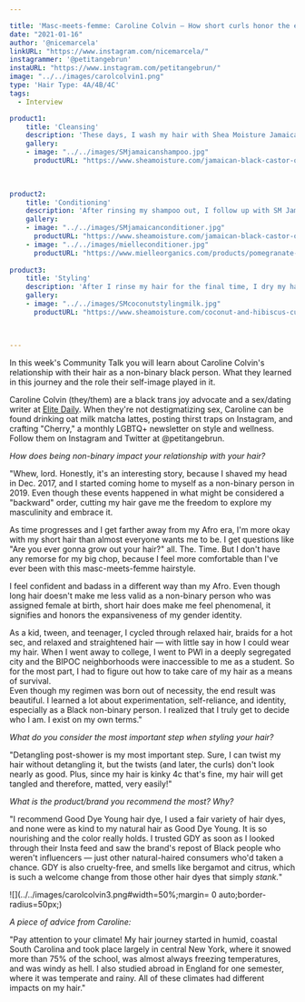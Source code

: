 ```yaml
---

title: 'Masc-meets-femme: Caroline Colvin — How short curls honor the expansiveness of their gender identity.'
date: "2021-01-16"
author: '@nicemarcela' 
linkURL: "https://www.instagram.com/nicemarcela/"
instagrammer: '@petitangebrun'
instaURL: "https://www.instagram.com/petitangebrun/"
image: "../../images/carolcolvin1.png"
type: 'Hair Type: 4A/4B/4C'
tags:
  - Interview

product1: 
    title: 'Cleansing'
    description: 'These days, I wash my hair with Shea Moisture Jamaican Black Castor Oil Strengthen & Restore Shampoo. I used SM Coconut & Hibiscus system all through college and for most of post-grad until recently (so at least five years). But I have bleached and dyed hair, so I wanted something nourishing. I rinse my hair through, detangle it, and lather up with my shampoo.'
    gallery:
    - image: "../../images/SMjamaicanshampoo.jpg"
      productURL: "https://www.sheamoisture.com/jamaican-black-castor-oil-strengthen-and-restore-shampoo-16oz/764302215509.html"

 
 
product2: 
    title: 'Conditioning'
    description: 'After rinsing my shampoo out, I follow up with SM Jamaican Black Castor Oil conditioner (replacing SM Coconut & Hibiscus conditioner). However, about a month ago, my hair was feeling "fried, dyed, and laid to the side," as my mom would say. So instead of reupping my SM conditioner, I bought Mielle Pomegranate & Honey Moisturizing & Detangling Conditioner.'
    gallery:
    - image: "../../images/SMjamaicanconditioner.jpg"
      productURL: "https://www.sheamoisture.com/jamaican-black-castor-oil-rinse-out-conditioner/764302215806.html"
    - image: "../../images/mielleconditioner.jpg"
      productURL: "https://www.mielleorganics.com/products/pomegranate-honey-moisturizing-and-detangling-conditioner"
 
product3: 
    title: 'Styling'
    description: 'After I rinse my hair for the final time, I dry my hair with a T-shirt headwrap until it is damp. I section out my hair, then use a fine tooth comb to detangle it before I slather on SM Coconut Hibiscus Styling Milk. Then I finger twist my hair, until my whole head (well, at least, the non-shaved part) is in twists. When I am ready to take the twists out, I dab my fingers with coconut oil and do so.'
    gallery:
    - image: "../../images/SMcoconutstylingmilk.jpg"
      productURL: "https://www.sheamoisture.com/coconut-and-hibiscus-curl-and-style-milk/764302290247.html"


 
---
```


In this week's Community Talk you will learn about Caroline Colvin's relationship with their hair as a non-binary black person. What they learned in this journey and the role their self-image played in it.

Caroline Colvin (they/them) are a black trans joy advocate and a sex/dating writer at [Elite Daily](https://www.elitedaily.com/profile/caroline-colvin-15514249). When they're not destigmatizing sex, Caroline can be found drinking oat milk matcha lattes, posting thirst traps on Instagram, and crafting "Cherry," a monthly LGBTQ+ newsletter on style and wellness. Follow them on Instagram and Twitter at @petitangebrun.

*How does being non-binary impact your relationship with your hair?*    

"Whew, lord. Honestly, it's an interesting story, because I shaved my head in Dec. 2017, and I started coming home to myself as a non-binary person in 2019. Even though these events happened in what might be considered a "backward" order, cutting my hair gave me the freedom to explore my masculinity and embrace it.

As time progresses and I get farther away from my Afro era, I'm more okay with my short hair than almost everyone wants me to be. I get questions like "Are you ever gonna grow out your hair?" all. The. Time. But I don't have any remorse for my big chop, because I feel more comfortable than I've ever been with this masc-meets-femme hairstyle. 

I feel confident and badass in a different way than my Afro. Even though long hair doesn't make me less valid as a non-binary person who was assigned female at birth, short hair does make me feel phenomenal, it signifies and honors the expansiveness of my gender identity.

As a kid, tween, and teenager, I cycled through relaxed hair, braids for a hot sec, and relaxed and straightened hair — with little say in how I could wear my hair. When I went away to college, I went to PWI in a deeply segregated city and the BIPOC neighborhoods were inaccessible to me as a student. So for the most part, I had to figure out how to take care of my hair as a means of survival.  
Even though my regimen was born out of necessity, the end result was beautiful. I learned a lot about experimentation, self-reliance, and identity, especially as a Black non-binary person. I realized that I truly get to decide who I am. I exist on my own terms."  


*What do you consider the most important step when styling your hair?*   

"Detangling post-shower is my most important step. Sure, I can twist my hair without detangling it, but the twists (and later, the curls) don't look nearly as good. Plus, since my hair is kinky 4c that's fine, my hair will get tangled and therefore, matted, very easily!"    


*What is the product/brand you recommend the most? Why?*   

"I recommend Good Dye Young hair dye, I used a fair variety of hair dyes, and none were as kind to my natural hair as Good Dye Young. It is so nourishing and the color really holds. I trusted GDY as soon as I looked through their Insta feed and saw the brand's repost of Black people who weren't influencers — just other natural-haired consumers who'd taken a chance. GDY is also cruelty-free, and smells like bergamot and citrus, which is such a welcome change from those other hair dyes that simply *stank.*"   


![](../../images/carolcolvin3.png#width=50%;margin= 0 auto;border-radius=50px;)


*A piece of advice from Caroline:*  

"Pay attention to your climate! My hair journey started in humid, coastal South Carolina and took place largely in central New York, where it snowed more than 75% of the school, was almost always freezing temperatures, and was windy as hell. I also studied abroad in England for one semester, where it was temperate and rainy. All of these climates had different impacts on my hair."



 


